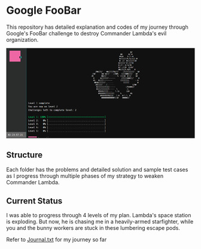 # Google FooBar
This repository has detailed explanation and codes of my journey through Google's FooBar challenge to destroy Commander Lambda's evil organization.

![foobar](src/foobar.png)

## Structure
Each folder has the problems and detailed solution and sample test cases as I progress through multiple phases of my strategy to weaken Commander Lambda.

## Current Status
I was able to progress through 4 levels of my plan. Lambda's space station is exploding. But now, he is chasing me in a heavily-armed starfighter, while you and the bunny workers are stuck in these lumbering escape pods.

Refer to [Journal.txt](Journal.txt) for my journey so far

